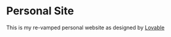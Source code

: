 # Personal Site
This is my re-vamped personal website as designed by [Lovable](https://lovable.dev/)

